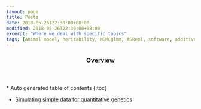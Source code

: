 ```yaml
---
layout: page
title: Posts
date: 2018-05-26T22:30:00+08:00
modified: 2018-05-26T22:30:00+08:00
excerpt: "Where we deal with specific topics"
tags: [Animal model, heritability, MCMCglmm, ASReml, software, additive genetic variance]
---
```

<section id="table-of-contents" class="toc">
  <header>
    <h3>Overview</h3>
  </header>
<div id="drawer" markdown="1">
*  Auto generated table of contents
{:toc}
</div>
</section><!-- /#table-of-contents -->


* [Simulating simple data for quantitative genetics](https://wamwiki.github.io//posts/SimulationsSimpleGQ)

